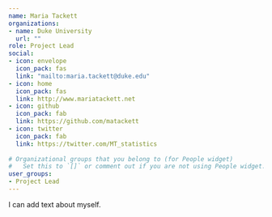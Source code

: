 ```yaml
---
name: Maria Tackett
organizations:
- name: Duke University
  url: ""
role: Project Lead
social:
- icon: envelope
  icon_pack: fas
  link: "mailto:maria.tackett@duke.edu"
- icon: home
  icon_pack: fas
  link: http://www.mariatackett.net
- icon: github
  icon_pack: fab
  link: https://github.com/matackett
- icon: twitter
  icon_pack: fab
  link: https://twitter.com/MT_statistics
  
# Organizational groups that you belong to (for People widget)
#   Set this to `[]` or comment out if you are not using People widget.  
user_groups:
- Project Lead
---
```



I can add text about myself. 